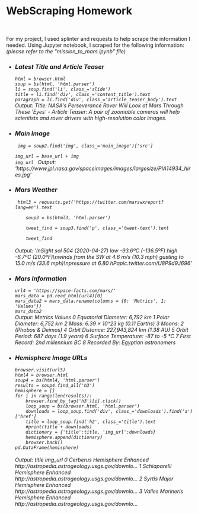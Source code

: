 <h1> WebScraping Homework </h1>
<br>
<body>
<p>
For my project, I used splinter and requests to help scrape the information I needed. 
Using Jupyter notebook, I scraped for the following information: 
<br>
<em>(please refer to the "mission_to_mars.ipynb" file)<em>
<ul>
<li><h3>Latest Title and Article Teaser </h3>
<code>html = browser.html
soup = bs(html, 'html.parser')
li = soup.find('li', class_='slide')
title = li.find('div', class_='content_title').text
paragraph = li.find('div', class_='article_teaser_body').text</code><br>
Output: Title: NASA's Perseverance Rover Will Look at Mars Through These 'Eyes' - Article Teaser:
A pair of zoomable cameras will help scientists and rover drivers with high-resolution color images.
<br>
<li><h3>Main Image</h3>
	<code> img = soup2.find('img', class_='main_image')['src']     
	<br>img_url = base_url + img </ br>
img_url </code> 
Output: 'https://www.jpl.nasa.gov/spaceimages/images/largesize/PIA14934_hires.jpg'
<br>
<li><h3>Mars Weather</h3>
	<code> html3 = requests.get('https://twitter.com/marswxreport?lang=en').text <br>
	soup3 = bs(html3, 'html.parser') <br>
	tweet_find = soup3.find('p', class_='tweet-text').text <br>
	tweet_find</code> <br>
<br>
Output: 'InSight sol 504 (2020-04-27) low -93.6ºC (-136.5ºF) high -6.7ºC (20.0ºF)\nwinds from the SW at 4.6 m/s (10.3 mph) gusting to 15.0 m/s (33.6 mph)\npressure at 6.80 hPapic.twitter.com/U8P9d9J696'
<br>
<li><h3>Mars Information</h3>
<code>url4 = 'https://space-facts.com/mars/'
mars_data = pd.read_html(url4)[0]
mars_data2 = mars_data.rename(columns = {0: 'Metrics', 1: 'Values'})
mars_data2</code><br>
Output: Metrics	Values
0	Equatorial Diameter:	6,792 km
1	Polar Diameter:	6,752 km
2	Mass:	6.39 × 10^23 kg (0.11 Earths)
3	Moons:	2 (Phobos & Deimos)
4	Orbit Distance:	227,943,824 km (1.38 AU)
5	Orbit Period:	687 days (1.9 years)
6	Surface Temperature:	-87 to -5 °C
7	First Record:	2nd millennium BC
8	Recorded By:	Egyptian astronomers
<br>
<li><h3>Hemisphere Image URLs</h3>
<code>browser.visit(url5)
html4 = browser.html
soup4 = bs(html4, 'html.parser')
results = soup4.find_all('h3')
hemisphere = []
for i in range(len(results)):
    browser.find_by_tag('h3')[i].click()
    loop_soup = bs(browser.html, 'html.parser')
    downloads = loop_soup.find('div', class_='downloads').find('a')['href']
    title = loop_soup.find('h2', class_='title').text
    #print(title + downloads)
    dictionary = {'title':title, 'img_url':downloads}
    hemisphere.append(dictionary)
    browser.back()
pd.DataFrame(hemisphere)</code><br>
<br>
Output: 	title	img_url
0	Cerberus Hemisphere Enhanced	http://astropedia.astrogeology.usgs.gov/downlo...
1	Schiaparelli Hemisphere Enhanced	http://astropedia.astrogeology.usgs.gov/downlo...
2	Syrtis Major Hemisphere Enhanced	http://astropedia.astrogeology.usgs.gov/downlo...
3	Valles Marineris Hemisphere Enhanced	http://astropedia.astrogeology.usgs.gov/downlo...
